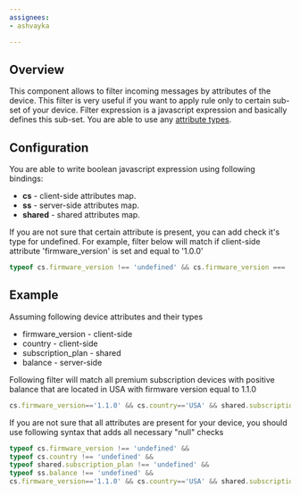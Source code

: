 ```yaml
---
assignees:
- ashvayka

---
```


## Overview

This component allows to filter incoming messages by attributes of the device. 
This filter is very useful if you want to apply rule only to certain sub-set of your device. 
Filter expression is a javascript expression and basically defines this sub-set. You are able to use any [attribute types](/docs/user-guide/attributes#attribute-types).

## Configuration

You are able to write boolean javascript expression using following bindings:

 - **cs** - client-side attributes map.
 - **ss** - server-side attributes map.
 - **shared** - shared attributes map.
 
If you are not sure that certain attribute is present, you can add check it's type for undefined.
For example, filter below will match if client-side attribute 'firmware_version' is set and equal to '1.0.0'  

```javascript
typeof cs.firmware_version !== 'undefined' && cs.firmware_version === '1.0.0' 
```

## Example

Assuming following device attributes and their types
 - firmware_version - client-side 
 - country - client-side
 - subscription_plan - shared
 - balance - server-side
 
Following filter will match all premium subscription devices with positive balance that are located in USA with firmware version equal to 1.1.0

```javascript
cs.firmware_version=='1.1.0' && cs.country=='USA' && shared.subscription_plan=='premium' && ss.balance > 0
```

If you are not sure that all attributes are present for your device, you should use following syntax that adds all necessary "null" checks

```javascript
typeof cs.firmware_version !== 'undefined' && 
typeof cs.country !== 'undefined' && 
typeof shared.subscription_plan !== 'undefined' && 
typeof ss.balance !== 'undefined' && 
cs.firmware_version=='1.1.0' && cs.country=='USA' && shared.subscription_plan=='premium' && ss.balance > 0
```


